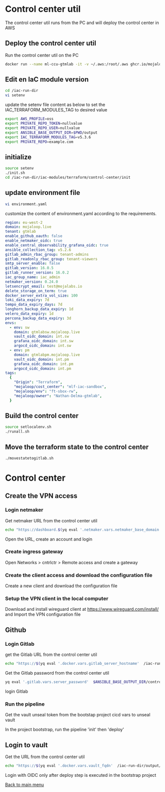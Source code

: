 
# Control center util

The control center util runs from the PC and will deploy the control center in AWS

## Deploy the control center util

Run the control center util on the PC
```bash
docker run --name ml-ccu-gtmlab -it -v ~/.aws:/root/.aws ghcr.io/mojaloop/control-center-util:5.0.1 /bin/bash
```

## Edit en IaC module version

```bash
cd /iac-run-dir
vi setenv
```

update the setenv file content as below to set the IAC_TERRAFORM_MODULES_TAG to desired value
```bash
export AWS_PROFILE=oss
export PRIVATE_REPO_TOKEN=nullvalue
export PRIVATE_REPO_USER=nullvalue
export ANSIBLE_BASE_OUTPUT_DIR=$PWD/output
export IAC_TERRAFORM_MODULES_TAG=v5.3.6 
export PRIVATE_REPO=example.com
```

## initialize
```bash
source setenv
./init.sh
cd /iac-run-dir/iac-modules/terraform/control-center/init
```

## update environment file

```bash
vi environment.yaml
```

customize the content of environment.yaml according to the requirements.
```yaml
region: eu-west-2
domain: mojaloop.live
tenant: gtmlab
enable_github_oauth: false
enable_netmaker_oidc: true
enable_central_observability_grafana_oidc: true
ansible_collection_tag: v5.2.6
gitlab_admin_rbac_group: tenant-admins
gitlab_readonly_rbac_group: tenant-viewers
smtp_server_enable: false
gitlab_version: 16.0.5
gitlab_runner_version: 16.0.2
iac_group_name: iac_admin
netmaker_version: 0.24.0
letsencrypt_email: test@mojalabs.io
delete_storage_on_term: true
docker_server_extra_vol_size: 100
loki_data_expiry: 7d
tempo_data_expiry_days: 7d
longhorn_backup_data_expiry: 1d
velero_data_expiry: 1d
percona_backup_data_expiry: 3d
envs:
  - env: sw
    domain: gtmlabsw.mojaloop.live
    vault_oidc_domain: int.sw
    grafana_oidc_domain: int.sw
    argocd_oidc_domain: int.sw
  - env: pm
    domain: gtmlabpm.mojaloop.live
    vault_oidc_domain: int.pm
    grafana_oidc_domain: int.pm
    argocd_oidc_domain: int.pm
tags:
  {
    "Origin": "Terraform",
    "mojaloop/cost_center": "mlf-iac-sandbox",
    "mojaloop/env": "ft-sbox-rw",
    "mojaloop/owner": "Nathan-Delma-gtmlab",
  }
```

## Build the control center
```bash
source setlocalenv.sh
./runall.sh
```

## Move the terraform state to the control center
```bash
./movestatetogitlab.sh
```

# Control center

## Create the VPN access

### Login netmaker

Get netmaker URL from the control center util
```bash
echo "https://dashboard.$(yq eval '.netmaker.vars.netmaker_base_domain'  /iac-run-dir/output/control-center-post-config/inventory)"
```

Open the URL, create an account and login

### Create ingress gateway
Open Networks > cntrlctr > Remote access and create a gateway

### Create the client access and download the configuration file
Create a new client and download the configuration file

### Setup the VPN client in the local computer
Download and install wireguard client at https://www.wireguard.com/install/ and Import the VPN configuration file


## Github
### Login Gitlab

get the Gitlab URL from the control center util
```bash
echo "https://$(yq eval '.docker.vars.gitlab_server_hostname'  /iac-run-dir/output/control-center-post-config/inventory)"
```

Get the Gitlab password from the control center util
```bash
yq eval '.gitlab.vars.server_password'  $ANSIBLE_BASE_OUTPUT_DIR/control-center-deploy/inventory
```

login Gitlab

### Run the pipeline
Get the vault unseal token from the bootstap project cicd vars to unseal vault

In the project bootstrap, run the pipeline 'init' then 'deploy' 


## Login to vault

Get the URL from the control center util
```bash
echo "https://$(yq eval '.docker.vars.vault_fqdn'  /iac-run-dir/output/control-center-post-config/inventory)"
```

Login with OIDC only after deploy step is executed in the bootstrap project


[Back to main menu](<readme.md>)